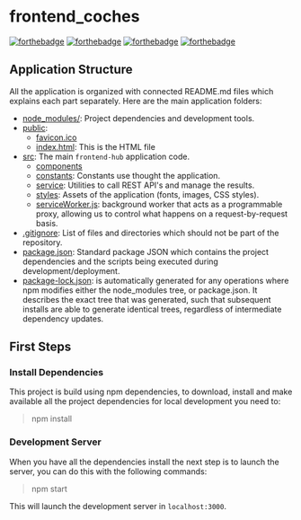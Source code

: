 # frontend_coches

[![forthebadge](http://forthebadge.com/images/badges/built-with-love.svg)](http://forthebadge.com)
[![forthebadge](https://forthebadge.com/images/badges/powered-by-responsibility.svg)](https://forthebadge.com)
[![forthebadge](https://forthebadge.com/images/badges/made-with-javascript.svg)](https://forthebadge.com)
[![forthebadge](http://forthebadge.com/images/badges/gluten-free.svg)](http://forthebadge.com)

## Application Structure

All the application is organized with connected README.md files which explains each part 
separately. Here are the main application folders:

- [node_modules/](./node_modules): Project dependencies and development tools. 
- [public](./public):
    - [favicon.ico](./public/favicon.ico)
    - [index.html](./public/index.html): This is the HTML file
- [src](./src): The main `frontend-hub` application code.
  - [components](./src/components)
  - [constants](./src/constants): Constants use thought the application.
  - [service](./src/service): Utilities to call REST API's and manage the results. 
  - [styles](./src/styles): Assets of the application (fonts, images, CSS styles).
  - [serviceWorker.js](./serviceWorker.js): background worker that acts as a programmable proxy, allowing us to control what happens on a request-by-request basis.
- [.gitignore](./.gitignore): List of files and directories which should not be part of the
  repository.
- [package.json](./package.json): Standard package JSON which contains the project dependencies and
  the scripts being executed during development/deployment.
- [package-lock.json](./package-lock.json): is automatically generated for any operations where npm modifies either the 
node_modules tree, or package.json. It describes the exact tree that was generated, such that subsequent installs are 
able to generate identical trees, regardless of intermediate dependency updates.
## First Steps

### Install Dependencies

This project is build using npm dependencies, to download, install and make available all the 
project dependencies for local development you need to:

> npm install

### Development Server

When you have all the dependencies install the next step is to launch the server, you can do this with the following commands:

> npm start

This will launch the development server in `localhost:3000`. 
